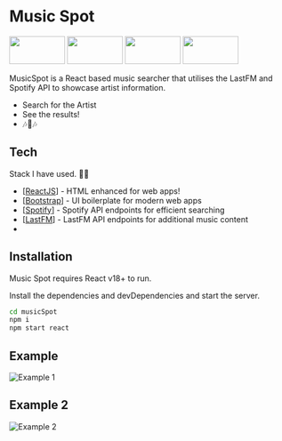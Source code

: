 # Music Spot
<img src = "https://user-images.githubusercontent.com/61510670/201717344-bf5d1acb-9370-41ca-bb41-024ccbc7a376.PNG" width= "100" height= "50"> <img src = "https://user-images.githubusercontent.com/61510670/201717426-f365ee92-ac51-4cd3-ba18-f042b7a61daf.PNG" width= "100" height= "50">
<img src = "https://user-images.githubusercontent.com/61510670/201717403-eb19a173-9c1f-4e0d-97bf-e3f77e2153bf.PNG" width= "100" height= "50">
<img src = "https://user-images.githubusercontent.com/61510670/201717377-c9c39663-a5f5-4bb4-b0c0-aa6a0c14b342.PNG" width= "100" height= "50">

MusicSpot is a React based music searcher that utilises the LastFM and Spotify API to showcase artist information.

- Search for the Artist
- See the results!
- 🎶🕺🎶
## Tech

Stack I have used. 👨‍💻 

- [[ReactJS](https://reactjs.org/)] -  HTML enhanced for web apps!
- [[Bootstrap](https://getbootstrap.com/)] - UI boilerplate for modern web apps
- [[Spotify](https://developer.spotify.com/documentation/web-api/)] - Spotify API endpoints for efficient searching
- [[LastFM](https://www.last.fm/api)] - LastFM API endpoints for additional music content
- 

## Installation
Music Spot requires React v18+ to run.

Install the dependencies and devDependencies and start the server.

```sh
cd musicSpot
npm i
npm start react
```
## Example
![Example 1](https://user-images.githubusercontent.com/61510670/201717455-61d1d2b5-396f-4dcf-86df-2532ebc8bb8c.PNG)
## Example 2
![Example 2](https://user-images.githubusercontent.com/61510670/201717469-6927f131-0521-4ee9-94c1-00f441d7386b.PNG)
